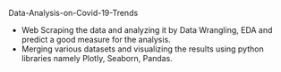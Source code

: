 Data-Analysis-on-Covid-19-Trends
* Web Scraping the data and analyzing it by Data Wrangling, EDA and predict a good measure for the analysis. 
* Merging various datasets and visualizing the results using python libraries namely Plotly, Seaborn, Pandas.
